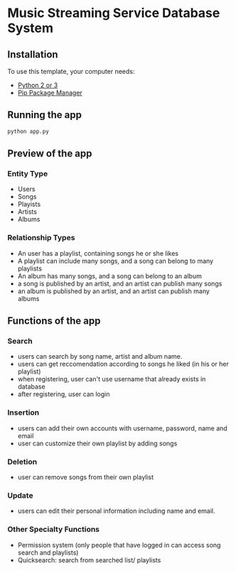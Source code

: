 # Music Streaming Service Database System


## Installation

To use this template, your computer needs:

- [Python 2 or 3](https://python.org)
- [Pip Package Manager](https://pypi.python.org/pypi)

## Running the app

```bash
python app.py
```
## Preview of the app
### Entity Type
- Users
- Songs
- Playists
- Artists
- Albums

### Relationship Types
- An user has a playlist, containing songs he or she likes
- A playlist can include many songs, and a song can belong to many playlists
- An album has many songs, and a song can belong to an album
- a song is published by an artist, and an artist can publish many songs
- an album is published by an artist, and an artist can publish many albums

## Functions of the app

### Search
- users can search by song name, artist and album name.
- users can get reccomendation according to songs he liked (in his or her playlist)
- when registering, user can't use username that already exists in database
- after registering, user can login

### Insertion
- users can add their own accounts with username, password, name and email
- user can customize their own playlist by adding songs

### Deletion
- user can remove songs from their own playlist

### Update
- users can edit their personal information including name and email.

### Other Specialty Functions
- Permission system (only people that have logged in can access song search and playlists)
- Quicksearch: search from searched list/ playlists

